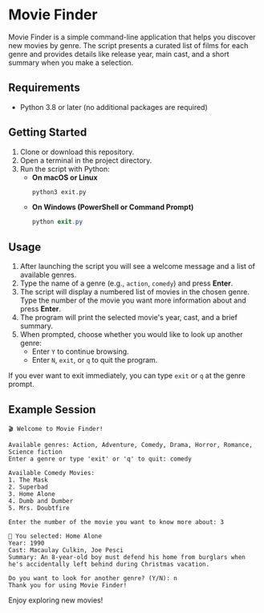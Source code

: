 # Movie Finder

Movie Finder is a simple command-line application that helps you discover new movies by genre. The script presents a curated list of films for each genre and provides details like release year, main cast, and a short summary when you make a selection.

## Requirements
- Python 3.8 or later (no additional packages are required)

## Getting Started
1. Clone or download this repository.
2. Open a terminal in the project directory.
3. Run the script with Python:
   - **On macOS or Linux**
     ```bash
     python3 exit.py
     ```
   - **On Windows (PowerShell or Command Prompt)**
     ```powershell
     python exit.py
     ```

## Usage
1. After launching the script you will see a welcome message and a list of available genres.
2. Type the name of a genre (e.g., `action`, `comedy`) and press **Enter**.
3. The script will display a numbered list of movies in the chosen genre. Type the number of the movie you want more information about and press **Enter**.
4. The program will print the selected movie's year, cast, and a brief summary.
5. When prompted, choose whether you would like to look up another genre:
   - Enter `Y` to continue browsing.
   - Enter `N`, `exit`, or `q` to quit the program.

If you ever want to exit immediately, you can type `exit` or `q` at the genre prompt.

## Example Session
```
🎬 Welcome to Movie Finder!

Available genres: Action, Adventure, Comedy, Drama, Horror, Romance, Science fiction
Enter a genre or type 'exit' or 'q' to quit: comedy

Available Comedy Movies:
1. The Mask
2. Superbad
3. Home Alone
4. Dumb and Dumber
5. Mrs. Doubtfire

Enter the number of the movie you want to know more about: 3

🎥 You selected: Home Alone
Year: 1990
Cast: Macaulay Culkin, Joe Pesci
Summary: An 8-year-old boy must defend his home from burglars when he's accidentally left behind during Christmas vacation.

Do you want to look for another genre? (Y/N): n
Thank you for using Movie Finder!
```

Enjoy exploring new movies!
